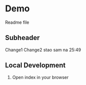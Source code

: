 # Demo

Readme file

## Subheader

Change1
Change2
stao sam na 25:49

## Local Development

1. Open index in your browser
